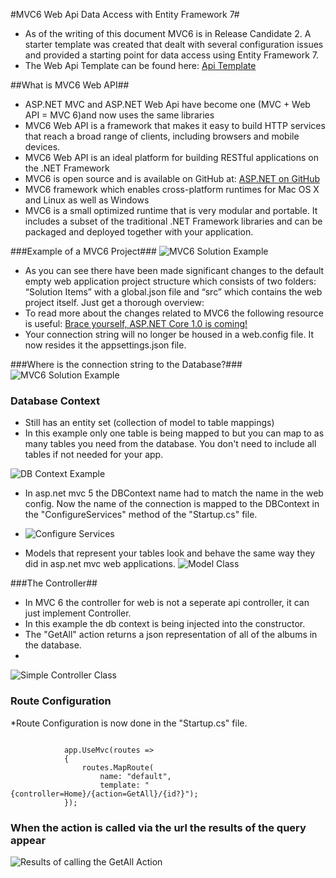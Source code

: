 #MVC6 Web Api Data Access with Entity Framework 7#

* As of the writing of this document MVC6 is in Release Candidate 2. A starter template was created that dealt with several configuration issues and provided a starting point for data access using Entity Framework 7.
* The Web Api Template can be found here: [Api Template](https://github.com/lynnsamuelson/ASP.NET_WebApi_Template) 

##What is MVC6 Web API##
* ASP.NET MVC and ASP.NET Web Api have become one (MVC + Web API = MVC 6)and now uses the same libraries
* MVC6 Web API is a framework that makes it easy to build HTTP services that reach a broad range of clients, including browsers and mobile devices.
* MVC6 Web API is an ideal platform for building RESTful applications on the .NET Framework
* MVC6 is open source and is available on GitHub at: [ASP.NET on GitHub](https://github.com/aspnet)
* MVC6 framework which enables cross-platform runtimes for Mac OS X and Linux as well as Windows
* MVC6 is a small optimized runtime that is very modular and portable. It includes a subset of the traditional .NET Framework libraries and can be packaged and deployed together with your application. 

###Example of a MVC6 Project###
![MVC6 Solution Example](https://github.com/nashville-software-school/csharp-dotnet-milestones/blob/WebApiCrud_5_31/4-api-era/resources/Other%20Resources/Asp.NETCOREProject.png)
* As you can see there have been made significant changes to the default empty web application project structure which consists of two folders: “Solution Items” with a global.json file and “src” which contains the web project itself. Just get a thorough overview:
* To read more about the changes related to MVC6 the following resource is useful: [Brace yourself, ASP.NET Core 1.0 is coming!](https://www.jayway.com/2016/02/12/brace-yourself-asp-net-core-1-0-is-coming/)
* Your connection string will no longer be housed in a web.config file. It now resides it the appsettings.json file. 

###Where is the connection string to the Database?###
![MVC6 Solution Example](https://github.com/nashville-software-school/csharp-dotnet-milestones/blob/WebApiCrud_5_31/4-api-era/resources/Other%20Resources/ConnectionString.png)

### Database Context ###
* Still has an entity set (collection of model to table mappings)
* In this example only one table is being mapped to but you can map to as many tables you need from the database. You don't need to include all tables if not needed for your app. 

![DB Context Example](https://github.com/nashville-software-school/csharp-dotnet-milestones/blob/WebApiCrud_5_31/4-api-era/resources/Other%20Resources/dbcontextMVC6.png)

* In asp.net mvc 5 the DBContext name had to match the name in the web config. Now the name of the connection is mapped to the DBContext in the "ConfigureServices" method of the "Startup.cs" file. 
* ![Configure Services ](https://github.com/nashville-software-school/csharp-dotnet-milestones/blob/WebApiCrud_5_31/4-api-era/resources/Other%20Resources/configureServices.png)

* Models that represent your tables look and behave the same way they did in asp.net mvc web applications.
![Model Class](https://github.com/nashville-software-school/csharp-dotnet-milestones/blob/WebApiCrud_5_31/4-api-era/resources/Other%20Resources/AlbumModel.png)

###The Controller##
* In MVC 6 the controller for web is not a seperate api controller, it can just implement Controller.
* In this example the db context is being injected into the constructor.
* The "GetAll" action returns a json representation of all of the albums in the database.
* 
![Simple Controller Class](https://github.com/nashville-software-school/csharp-dotnet-milestones/blob/WebApiCrud_5_31/4-api-era/resources/Other%20Resources/WebApiController.png)

### Route Configuration ###
*Route Configuration is now done in the "Startup.cs" file.
```

            app.UseMvc(routes =>
            {
                routes.MapRoute(
                    name: "default",
                    template: "{controller=Home}/{action=GetAll}/{id?}");
            });
```

### When the action is called via the url the results of the query appear

![Results of calling the GetAll Action](https://github.com/nashville-software-school/csharp-dotnet-milestones/blob/WebApiCrud_5_31/4-api-era/resources/Other%20Resources/JsonResultsInPostman.png)



